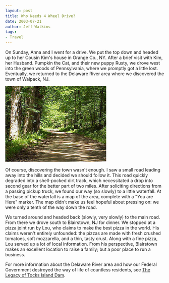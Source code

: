 ```yaml
---
layout: post
title: Who Needs 4 Wheel Drive?
date: 2003-07-21
author: Jeff Watkins
tags:
- Travel
---
```


On Sunday, Anna and I went for a drive. We put the top down and headed up to her Cousin Kim's house in Orange Co., NY. After a brief visit with Kim, her Husband. Pumpkin the Cat, and their new puppy Rusty, we drove west into the green woods of Pennsylvania, where we promptly got a little lost. Eventually, we returned to the Delaware River area where we discovered the town of Walpack, NJ.

<div class="figure">
<img class="photo" src="/photos/walpacknj.jpg" alt="Walpack, NJ">
</div>

Of course, discovering the town wasn't enough. I saw a small road leading away into the hills and decided we should follow it. This road quickly degraded into a shell-pocked dirt track, which necessitated a drop into second gear for the better part of two miles. After soliciting directions from a passing pickup truck, we found our way (so slowly) to a little waterfall. At the base of the waterfall is a map of the area, complete with a "You are Here" marker. The map didn't make us feel hopeful about pressing on: we were only a tenth of the way down the road.

We turned around and headed back (slowly, very slowly) to the main road. From there we drove south to Blairstown, NJ for dinner. We stopped at a pizza joint run by Lou, who claims to make the best pizza in the world. His claims weren't entirely unfounded: the pizzas are made with fresh crushed tomatoes, soft mozzarella, and a thin, tasty crust. Along with a fine pizza, Lou served up a lot of local information. From his perspective, Blairstown makes an excellent location to raise a family; but a poor place to run a business.

For more information about the Delaware River area and how our Federal Government destroyed the way of life of countless residents, see <a href="http://www.poconorecord.com/report/tocks/1.htm">The Legacy of Tocks Island Dam</a>.

